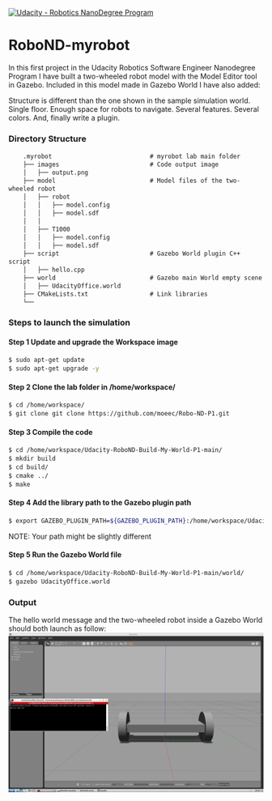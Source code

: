 [![Udacity - Robotics NanoDegree Program](https://s3-us-west-1.amazonaws.com/udacity-robotics/Extra+Images/RoboND_flag.png)](https://www.udacity.com/robotics)

# RoboND-myrobot
In this first project in the Udacity Robotics Software Engineer Nanodegree Program I have built a two-wheeled robot model with the Model Editor tool in Gazebo. 
Included in this model made in Gazebo World I have also added:

Structure is different than the one shown in the sample simulation world.
Single floor.
Enough space for robots to navigate.
Several features.
Several colors.
And, finally write a plugin.  

### Directory Structure
```
    .myrobot                           # myrobot lab main folder 
    ├── images                         # Code output image                   
    │   ├── output.png
    ├── model                          # Model files of the two-wheeled robot
    │   ├── robot
    │   │   ├── model.config
    │   │   ├── model.sdf
    │   │
    │   ├── T1000
    │   │   ├── model.config
    │   │   ├── model.sdf
    ├── script                         # Gazebo World plugin C++ script      
    │   ├── hello.cpp
    ├── world                          # Gazebo main World empty scene
    │   ├── UdacityOffice.world
    ├── CMakeLists.txt                 # Link libraries 
    └──                              
```

### Steps to launch the simulation

#### Step 1 Update and upgrade the Workspace image
```sh
$ sudo apt-get update
$ sudo apt-get upgrade -y
```

#### Step 2 Clone the lab folder in /home/workspace/
```sh
$ cd /home/workspace/
$ git clone git clone https://github.com/moeec/Robo-ND-P1.git
```

#### Step 3 Compile the code
```sh
$ cd /home/workspace/Udacity-RoboND-Build-My-World-P1-main/
$ mkdir build
$ cd build/
$ cmake ../
$ make
```

#### Step 4 Add the library path to the Gazebo plugin path  
```sh
$ export GAZEBO_PLUGIN_PATH=${GAZEBO_PLUGIN_PATH}:/home/workspace/Udacity-RoboND-Build-My-World-P1-main/build
```
NOTE: Your path might be slightly different

#### Step 5 Run the Gazebo World file  
```sh
$ cd /home/workspace/Udacity-RoboND-Build-My-World-P1-main/world/
$ gazebo UdacityOffice.world
```

### Output
The hello world message and the two-wheeled robot inside a Gazebo World should both launch as follow: 
![alt text](images/output.png)


    
 
